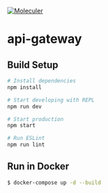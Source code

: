 [![Moleculer](https://img.shields.io/badge/Powered%20by-Moleculer-green.svg?colorB=0e83cd)](https://moleculer.services)

# api-gateway

## Build Setup

``` bash
# Install dependencies
npm install

# Start developing with REPL
npm run dev

# Start production
npm start

# Run ESLint
npm run lint
```

## Run in Docker

```bash
$ docker-compose up -d --build
```
